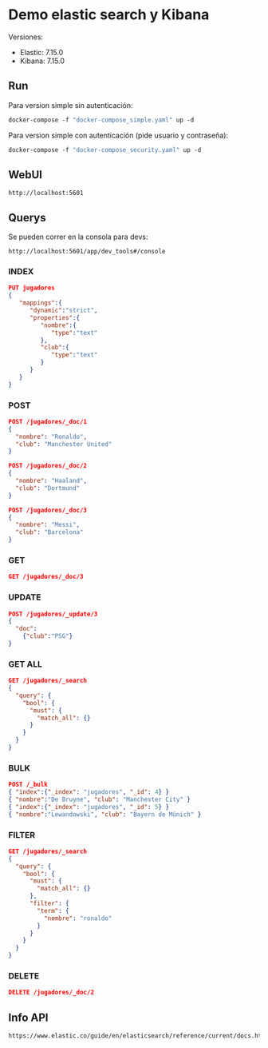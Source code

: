# Demo elastic search y Kibana

Versiones:

* Elastic: 7.15.0
* Kibana: 7.15.0

## Run

Para version simple sin autenticación:

```dockerfile
docker-compose -f "docker-compose_simple.yaml" up -d
```

Para version simple con autenticación (pide usuario y contraseña):

```dockerfile
docker-compose -f "docker-compose_security.yaml" up -d
```

## WebUI

```http
http://localhost:5601
```

## Querys

Se pueden correr en la consola para devs:  

```http
http://localhost:5601/app/dev_tools#/console
```

### INDEX

```json
PUT jugadores 
{
   "mappings":{
      "dynamic":"strict",
      "properties":{
         "nombre":{
            "type":"text"
         },
         "club":{
            "type":"text"
         }
      }
   }
}
```

### POST

```json
POST /jugadores/_doc/1
{
  "nombre": "Ronaldo",
  "club": "Manchester United"
}
```

```json
POST /jugadores/_doc/2
{
  "nombre": "Haaland",
  "club": "Dortmund"
}
```

```json
POST /jugadores/_doc/3
{
  "nombre": "Messi",
  "club": "Barcelona"
}
```

### GET

```json
GET /jugadores/_doc/3
```

### UPDATE

```json
POST /jugadores/_update/3
{ 
  "doc":
    {"club":"PSG"}
}
```

### GET ALL

```json
GET /jugadores/_search
{
  "query": {
    "bool": {
      "must": {
        "match_all": {}
      }
    }
  }
}
```

### BULK

```json
POST /_bulk
{ "index":{"_index": "jugadores", "_id": 4} }
{ "nombre":"De Bruyne", "club": "Manchester City" }
{ "index":{"_index": "jugadores", "_id": 5} }
{ "nombre":"Lewandowski", "club": "Bayern de Múnich" }
```

### FILTER

```json
GET /jugadores/_search
{
  "query": {
    "bool": {
      "must": {
        "match_all": {}
      },
      "filter": {
        "term": {
          "nombre": "ronaldo"
        }
      }
    }
  }
}
```

### DELETE

```json
DELETE /jugadores/_doc/2
```

## Info API

```http
https://www.elastic.co/guide/en/elasticsearch/reference/current/docs.html
```
